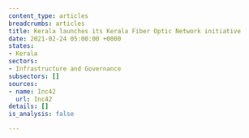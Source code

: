 ```yaml
---
content_type: articles
breadcrumbs: articles
title: Kerala launches its Kerala Fiber Optic Network initiative
date: 2021-02-24 05:00:00 +0000
states:
- Kerala
sectors:
- Infrastructure and Governance
subsectors: []
sources:
- name: Inc42
  url: Inc42
details: []
is_analysis: false

---
```

